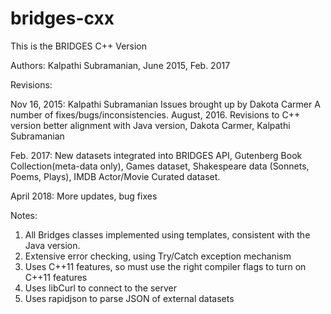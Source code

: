 # bridges-cxx
This is the BRIDGES C++ Version

Authors: Kalpathi Subramanian, June 2015, Feb. 2017

Revisions:

Nov 16, 2015: Kalpathi Subramanian
	Issues brought up by Dakota Carmer
	A number of fixes/bugs/inconsistencies.
August, 2016. Revisions to C++ version better alignment with Java version, 
 	Dakota Carmer, Kalpathi Subramanian
	
Feb. 2017: New datasets integrated into BRIDGES API, Gutenberg Book
Collection(meta-data only), Games dataset, Shakespeare data 
(Sonnets, Poems, Plays), IMDB Actor/Movie Curated dataset.

April 2018: More updates, bug fixes 


Notes: 

1. All Bridges classes implemented using templates, consistent with the Java version.
2. Extensive error checking, using Try/Catch exception mechanism
3. Uses C++11 features, so must use the right compiler flags to turn on C++11 features
4. Uses libCurl to connect to the server 
5. Uses rapidjson to parse JSON of external datasets
